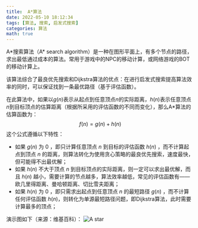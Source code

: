 ```yaml
---
title:  A*算法
date: 2022-05-10 18:12:34
tags: [算法, 搜索, 启发式搜索]
categories: 算法
math: true
---
```



A\*搜索算法（A\* search algorithm）是一种在图形平面上，有多个节点的路径，求出最低通过成本的算法。常用于游戏中的NPC的移动计算，或网络游戏的BOT的移动计算上。

该算法综合了最良优先搜索和Dijkstra算法的优点：在进行启发式搜索提高算法效率的同时，可以保证找到一条最优路径（基于评估函数）。

在此算法中，如果以$g(n)$表示从起点到任意顶点$n$的实际距离，$h(n)$表示任意顶点$n$到目标顶点的估算距离（根据所采用的评估函数的不同而变化），那么A\*算法的估算函数为：
$$f(n)=g(n)+h(n)$$
这个公式遵循以下特性：
- 如果 $g(n)$ 为 $0$ ，即只计算任意顶点 $n$ 到目标的评估函数 $h(n)$ ，而不计算起点到顶点 $n$ 的距离，则算法转化为使用贪心策略的最良优先搜索，速度最快，但可能得不出最优解；
- 如果 $h(n)$ 不大于顶点 $n$ 到目标顶点的实际距离，则一定可以求出最优解，而且 $h(n)$ 越小，需要计算的节点越多，算法效率越低，常见的评估函数有——欧几里得距离、曼哈顿距离、切比雪夫距离；
- 如果 $h(n)$ 为 $0$ ，即只需求出起点到任意顶点 $n$ 的最短路径 $g(n)$ ，而不计算任何评估函数 $h(n)$，则转化为单源最短路径问题，即Dijkstra算法，此时需要计算最多的顶点；

演示图如下（来源：维基百科）：
![A star](https://cdn.dianhsu.top/img/20210618141517.gif)
